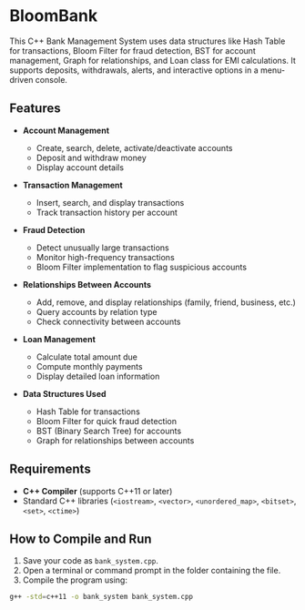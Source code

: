 # BloomBank
This C++ Bank Management System uses data structures like Hash Table for transactions, Bloom Filter for fraud detection, BST for account management, Graph for relationships, and Loan class for EMI calculations. It supports deposits, withdrawals, alerts, and interactive options in a menu-driven console.

## Features

- **Account Management**
  - Create, search, delete, activate/deactivate accounts
  - Deposit and withdraw money
  - Display account details

- **Transaction Management**
  - Insert, search, and display transactions
  - Track transaction history per account

- **Fraud Detection**
  - Detect unusually large transactions
  - Monitor high-frequency transactions
  - Bloom Filter implementation to flag suspicious accounts

- **Relationships Between Accounts**
  - Add, remove, and display relationships (family, friend, business, etc.)
  - Query accounts by relation type
  - Check connectivity between accounts

- **Loan Management**
  - Calculate total amount due
  - Compute monthly payments
  - Display detailed loan information

- **Data Structures Used**
  - Hash Table for transactions
  - Bloom Filter for quick fraud detection
  - BST (Binary Search Tree) for accounts
  - Graph for relationships between accounts

## Requirements

- **C++ Compiler** (supports C++11 or later)
- Standard C++ libraries (`<iostream>`, `<vector>`, `<unordered_map>`, `<bitset>`, `<set>`, `<ctime>`)

## How to Compile and Run

1. Save your code as `bank_system.cpp`.
2. Open a terminal or command prompt in the folder containing the file.
3. Compile the program using:

```bash
g++ -std=c++11 -o bank_system bank_system.cpp
